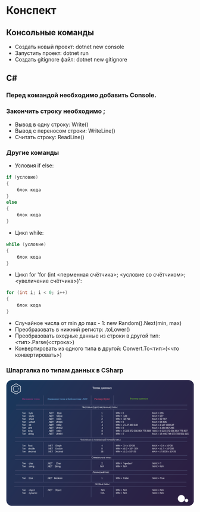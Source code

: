 # Конспект
## Консольные команды
- Создать новый проект: dotnet new console
- Запустить проект: dotnet run
- Создать gitignore файл: dotnet new gitignore

## С#
### Перед командой необходимо добавить Console.
### Закончить строку необходимо ;
- Вывод в одну строку: Write()
- Вывод с переносом строки: WriteLine()
- Считать строку: ReadLine()

### Другие команды
- Условия if else:  
```csharp
if (условие)
{
    блок кода
}
else
{
    блок кода
}
```
- Цикл while:
```csharp
while (условие)
{
    блок кода
}
```
- Цикл for 'for (int <перменная счётчика>; <условие со счётчиком>; <увеличение счётчика>)':
```csharp
for (int i; i < 0; i++)
{
    блок кода
}
```
- Случайное числа от min до max - 1: new Random().Next(min, max)
- Преобразовать в нижний регистр: .toLower()
- Преобразовать входные данные из строки в другой тип: <тип>.Parse(<строка>)
- Конвертировать из одного типа в другой: Convert.To<тип>(<что конвертировать>)



### Шпаргалка по типам данных в CSharp
![Data types](./DataTypes.png)